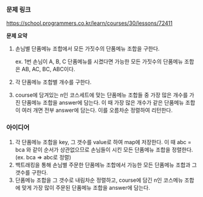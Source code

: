 ### 문제 링크

https://school.programmers.co.kr/learn/courses/30/lessons/72411

**문제 요약**

1. 손님별 단품메뉴 조합에서 모든 가짓수의 단품메뉴 조합을 구한다. 
    
    ex. 1번 손님이 A, B, C 단품메뉴를 시켰다면 가능한 모든 가짓수의 단품메뉴 조합은 AB, AC, BC, ABC이다. 
    
2. 각 단품메뉴 조합별 개수를 구한다. 
3. course에 담겨있는 n인 코스세트에 맞는 단품메뉴 조합들 중 가장 많은 개수를 가진 단품메뉴 조합을 answer에 담는다. 이 때 가장 많은 개수가 같은 단품메뉴 조합이 여러 개면 전부 answer에 담는다. 이를 오름차순 정렬하여 리턴한다. 

### 아이디어

1. 각 단품메뉴 조합을 key,  그 갯수를 value로 하여 map에 저장한다. 이 때 abc = bca 와 같이 순서가 상관없으므로 손님들이 시킨 모든 단품메뉴 조합을 정렬한다. (ex. bca ⇒ abc로 정렬)
2. 백트래킹을 통해 손님별 주문한 단품메뉴 조합에서 가능한 모든 단품메뉴 조합과 그 갯수를 구한다. 
3. 단품메뉴 조합을 그 갯수로 내림차순 정렬하고, course에 담긴 n인 코스메뉴 조합에 맞게 가장 많이 주문된 단품메뉴 조합을 answer에 담는다.
